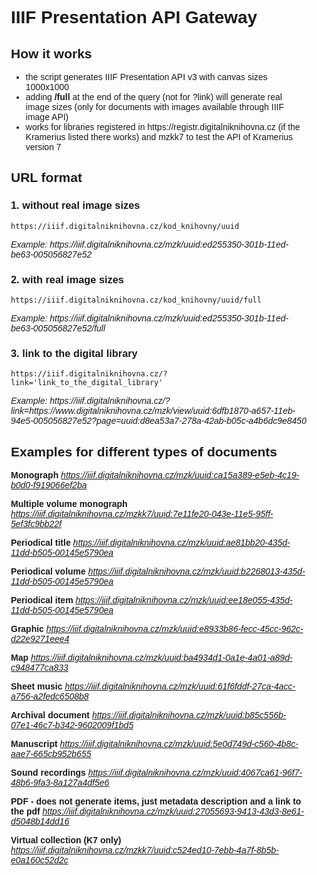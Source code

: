 <div style="font-family:Arial;margin: 15px;">
  <h1>IIIF Presentation API Gateway</h1>
    <h2>How it works</h2>
    <ul>
      <li>the script generates IIIF Presentation API v3 with canvas sizes 1000x1000</li>
      <li>adding <b>/full</b> at the end of the query (not for ?link) will generate real image sizes (only for documents with images available through IIIF image API)</li>
      <li>works for libraries registered in https://registr.digitalniknihovna.cz (if the Kramerius listed there works) and mzkk7 to test the API of Kramerius version 7</li>
    </ul>
    <h2>URL format</h2>
    <h3>1. without real image sizes</h3>
    <p><code>https://iiif.digitalniknihovna.cz/kod_knihovny/uuid</code></p>
    <div><i>Example: https://iiif.digitalniknihovna.cz/mzk/uuid:ed255350-301b-11ed-be63-005056827e52</i></div>
    <h3>2. with real image sizes</h3>
    <p><code>https://iiif.digitalniknihovna.cz/kod_knihovny/uuid/full</code></p>
    <div><i>Example: https://iiif.digitalniknihovna.cz/mzk/uuid:ed255350-301b-11ed-be63-005056827e52/full</i></div>
    <h3>3. link to the digital library</h3>
    <p><code>https://iiif.digitalniknihovna.cz/?link='link_to_the_digital_library'</code></p>
    <div><i>Example:
        https://iiif.digitalniknihovna.cz/?link=https://www.digitalniknihovna.cz/mzk/view/uuid:6dfb1870-a657-11eb-94e5-005056827e52?page=uuid:d8ea53a7-278a-42ab-b05c-a4b6dc9e8450</i></div>
    <h2>Examples for different types of documents</h2>
    <p>
        <b>Monograph</b>
        <i><a href='https://iiif.digitalniknihovna.cz/mzk/uuid:ca15a389-e5eb-4c19-b0d0-f919066ef2ba'>https://iiif.digitalniknihovna.cz/mzk/uuid:ca15a389-e5eb-4c19-b0d0-f919066ef2ba</a></i>
    </p>
    <p>
        <b>Multiple volume monograph</b>
        <i><a href="https://iiif.digitalniknihovna.cz/mzkk7/uuid:7e11fe20-043e-11e5-95ff-5ef3fc9bb22f">https://iiif.digitalniknihovna.cz/mzkk7/uuid:7e11fe20-043e-11e5-95ff-5ef3fc9bb22f</a></i>
    </p>
    <p>
        <b>Periodical title</b>
        <i><a href="https://iiif.digitalniknihovna.cz/mzk/uuid:ae81bb20-435d-11dd-b505-00145e5790ea">https://iiif.digitalniknihovna.cz/mzk/uuid:ae81bb20-435d-11dd-b505-00145e5790ea</a></i>
    </p>
    <p>
        <b>Periodical volume</b>
        <i><a href="https://iiif.digitalniknihovna.cz/mzk/uuid:b2268013-435d-11dd-b505-00145e5790ea">https://iiif.digitalniknihovna.cz/mzk/uuid:b2268013-435d-11dd-b505-00145e5790ea</a></i>
    </p>
    <p>
        <b>Periodical item</b>
        <i><a href="https://iiif.digitalniknihovna.cz/mzk/uuid:ee18e055-435d-11dd-b505-00145e5790ea">https://iiif.digitalniknihovna.cz/mzk/uuid:ee18e055-435d-11dd-b505-00145e5790ea</a></i>
    </p>
    <p>
        <b>Graphic</b>
        <i><a href="https://iiif.digitalniknihovna.cz/mzk/uuid:e8933b86-fecc-45cc-962c-d22e9271eee4">https://iiif.digitalniknihovna.cz/mzk/uuid:e8933b86-fecc-45cc-962c-d22e9271eee4</a></i>
    </p>
    <p>
        <b>Map</b>
        <i><a href="https://iiif.digitalniknihovna.cz/mzk/uuid:ba4934d1-0a1e-4a01-a89d-c948477ca833">https://iiif.digitalniknihovna.cz/mzk/uuid:ba4934d1-0a1e-4a01-a89d-c948477ca833</a></i>
    </p>
    <p>
        <b>Sheet music</b>
        <i><a href="https://iiif.digitalniknihovna.cz/mzk/uuid:61f6fddf-27ca-4acc-a756-a2fedc6508b8">https://iiif.digitalniknihovna.cz/mzk/uuid:61f6fddf-27ca-4acc-a756-a2fedc6508b8</a></i>
    </p>
    <p>
        <b>Archival document</b>
        <i><a href="https://iiif.digitalniknihovna.cz/mzk/uuid:b85c556b-07e1-46c7-b342-9602009f1bd5">https://iiif.digitalniknihovna.cz/mzk/uuid:b85c556b-07e1-46c7-b342-9602009f1bd5</a></i>
    </p>
    <p>
        <b>Manuscript</b>
        <i><a href="https://iiif.digitalniknihovna.cz/mzk/uuid:5e0d749d-c560-4b8c-aae7-665cb952b655">https://iiif.digitalniknihovna.cz/mzk/uuid:5e0d749d-c560-4b8c-aae7-665cb952b655</a></i>
    </p>
    <p>
        <b>Sound recordings</b>
        <i><a href="https://iiif.digitalniknihovna.cz/mzk/uuid:4067ca61-96f7-48b6-9fa3-8a127a4df5e6">https://iiif.digitalniknihovna.cz/mzk/uuid:4067ca61-96f7-48b6-9fa3-8a127a4df5e6</a></i>
    </p>
    <p>
        <b>PDF - does not generate items, just metadata description and a link to the pdf</b>
        <i><a href="https://iiif.digitalniknihovna.cz/mzk/uuid:27055693-9413-43d3-8e61-d5048b14dd16">https://iiif.digitalniknihovna.cz/mzk/uuid:27055693-9413-43d3-8e61-d5048b14dd16</a></i>
    </p>
    <p>
        <b>Virtual collection (K7 only)</b>
        <i><a href="https://iiif.digitalniknihovna.cz/mzkk7/uuid:c524ed10-7ebb-4a7f-8b5b-e0a160c52d2c">https://iiif.digitalniknihovna.cz/mzkk7/uuid:c524ed10-7ebb-4a7f-8b5b-e0a160c52d2c</a></i>
    </p>
</div>
    
